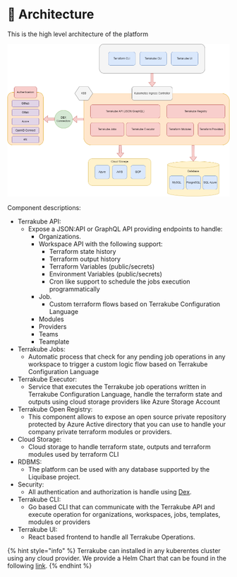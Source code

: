 # 📐 Architecture

This is the high level architecture of the platform

![](../.gitbook/assets/TerrakubeV2.png)

Component descriptions:

* Terrakube API:
  * Expose a JSON:API or GraphQL API providing endpoints to handle:
    * Organizations.
    * Workspace API with the following support:
      * Terraform state history
      * Terraform output history
      * Terraform Variables (public/secrets)
      * Environment Variables (public/secrets)
      * Cron like support to schedule the jobs execution programmatically
    * Job.
      * Custom terraform flows based on Terrakube Configuration Language
    * Modules
    * Providers
    * Teams
    * Teamplate
* Terrakube Jobs:
  * Automatic process that check for any pending job operations in any workspace to trigger a custom logic flow based on Terrakube Configuration Language
* Terrakube Executor:
  * Service that executes the Terrakube job operations written in Terrakube Configuration Language, handle the terraform state and outputs using cloud storage providers like Azure Storage Account
* Terrakube Open Registry:
  * This component allows to expose an open source private repository protected by Azure Active directory that you can use to handle your company private terraform modules or providers.
* Cloud Storage:
  * Cloud storage to handle terraform state, outputs and terraform modules used by terraform CLI
* RDBMS:
  * The platform can be used with any database supported by the Liquibase project.
* Security:
  * All authentication and authorization is handle using [Dex](https://dexidp.io/).
* Terrakube CLI:
  * Go based CLI that can communicate with the Terrakube API and execute operation for organizations, workspaces, jobs, templates, modules or providers
* Terrakube UI:
  * React based frontend to handle all Terrakube Operations.

{% hint style="info" %}
Terrakube can installed in any kuberentes cluster using any cloud provider. We provide a Helm Chart that can be found in the following [link](https://github.com/AzBuilder/terrakube-helm-chart).
{% endhint %}
